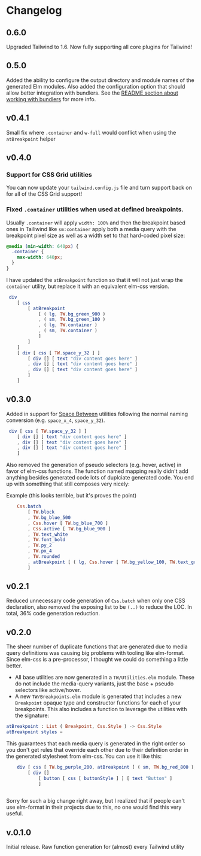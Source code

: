# Changelog

## 0.6.0
Upgraded Tailwind to 1.6. Now fully supporting all core plugins for Tailwind!

## 0.5.0
Added the ability to configure the output directory and module names of the generated Elm modules. Also added the configuration option that should allow better integration with bundlers. See the [README section about working with bundlers](https://github.com/justinrassier/postcss-elm-css-tailwind#working-with-bundlers) for more info.

## v0.4.1

Small fix where `.container` and `w-full` would conflict when using the `atBreakpoint` helper

## v0.4.0

### Support for CSS Grid utilities
You can now update your `tailwind.config.js` file and turn support back on for all of the CSS Grid support!


### Fixed `.container` utilities when used at defined breakpoints. 

Usually `.container` will apply `width: 100%` and then the breakpoint based ones in Tailiwind like `sm:container`  apply both a media query with the breakpoint pixel size as well as a width set to that hard-coded pixel size:
```css
@media (min-width: 640px) {
  .container {
    max-width: 640px;
  }
}
```

I have updated the `atBreakpoint` function so that it will not just wrap the `container` utility, but replace it with an equivalent elm-css version.

```elm
 div
    [ css
        [ atBreakpoint
            [ ( lg, TW.bg_green_900 )
            , ( sm, TW.bg_green_100 )
            , ( lg, TW.container )
            , ( sm, TW.container )
            ]
        ]
    ]
    [ div [ css [ TW.space_y_32 ] ]
        [ div [] [ text "div content goes here" ]
        , div [] [ text "div content goes here" ]
        , div [] [ text "div content goes here" ]
        ]
    ]

```


## v0.3.0
Added in support for [Space Between](https://tailwindcss.com/docs/space/#app) utilities following the normal naming conversion (e.g. `space_x_4`, `space_y_32`).

```elm
 div [ css [ TW.space_y_32 ] ]
    [ div [] [ text "div content goes here" ]
    , div [] [ text "div content goes here" ]
    , div [] [ text "div content goes here" ]
    ]

```

Also removed the generation of pseudo selectors (e.g. hover, active) in favor of elm-css functions. The function named mapping really didn't add anything besides generated code lots of duplciate generated code. You end up with something that still composes very nicely:

Example (this looks terrible, but it's proves the point)
```elm
    Css.batch
        [ TW.block
        , TW.bg_blue_500
        , Css.hover [ TW.bg_blue_700 ]
        , Css.active [ TW.bg_blue_900 ]
        , TW.text_white
        , TW.font_bold
        , TW.py_2
        , TW.px_4
        , TW.rounded
        , atBreakpoint [ ( lg, Css.hover [ TW.bg_yellow_100, TW.text_gray_900 ] ) ]
        ]
```
## v0.2.1 
Reduced unnecessary code generation of `Css.batch` when only one CSS declaration, also removed the exposing list to be `(..)` to reduce the LOC. In total, 36% code generation reduction.

## v0.2.0
The sheer number of duplicate functions that are generated due to media query definitions was causing big problems with tooling like elm-format. Since elm-css is a pre-processor, I thought we could do something a little better.

* All base utilities are now generated in a `TW/Utilities.elm` module. These do not include the media-query variants, just the base + pseudo selectors like active/hover.
* A new `TW/Breakpoints.elm` module is generated that includes a new `Breakpoint` opaque type and constructor functions for each of your breakpoints. This also includes a function to leverage the utilities with the signature:

```elm
atBreakpoint : List ( Breakpoint, Css.Style ) -> Css.Style
atBreakpoint styles =
```

This guarantees that each media query is generated in the right order so you don't get rules that override each other due to their definition order in the generated stylesheet from elm-css. You can use it like this:

```elm
    div [ css [ TW.bg_purple_200, atBreakpoint [ ( sm, TW.bg_red_800 ), ( lg, TW.bg_green_200 ) ] ] ]
        [ div []
            [ button [ css [ buttonStyle ] ] [ text "Button" ]
            ]
        
```

Sorry for such a big change right away, but I realized that if people can't use elm-format in their projects due to this, no one would find this very useful.

## v.0.1.0
Initial release. Raw function generation for (almost) every Tailwind utility